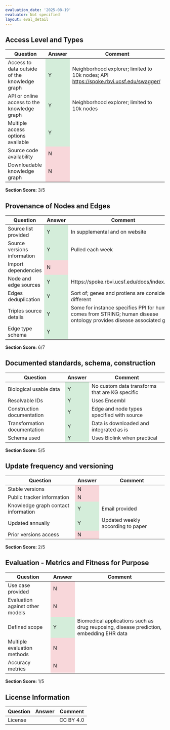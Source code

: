 ```yaml
---
evaluation_date: '2025-08-19'
evaluator: Not specified
layout: eval_detail
---
```


## Access Level and Types
<div class="table-responsive">
<table class="table table-striped">
<thead><tr><th>Question</th><th>Answer</th><th>Comment</th></tr></thead><tbody>
<tr><td>Access to data outside of the knowledge graph</td><td style="background-color:#d4edda;">Y</td><td>Neighborhood explorer; limited to 10k nodes; API <a href="https://spoke.rbvi.ucsf.edu/swagger/">https://spoke.rbvi.ucsf.edu/swagger/</a></td></tr>
<tr><td>API or online access to the knowledge graph</td><td style="background-color:#d4edda;">Y</td><td>Neighborhood explorer; limited to 10k nodes</td></tr>
<tr><td>Multiple access options available</td><td style="background-color:#d4edda;">Y</td><td></td></tr>
<tr><td>Source code availability</td><td style="background-color:#f8d7da;">N</td><td></td></tr>
<tr><td>Downloadable knowledge graph</td><td style="background-color:#f8d7da;">N</td><td></td></tr>
</tbody></table></div>
<p><strong>Section Score:</strong> 3/5</p>

## Provenance of Nodes and Edges
<div class="table-responsive">
<table class="table table-striped">
<thead><tr><th>Question</th><th>Answer</th><th>Comment</th></tr></thead><tbody>
<tr><td>Source list provided</td><td style="background-color:#d4edda;">Y</td><td>In supplemental and on website</td></tr>
<tr><td>Source versions information</td><td style="background-color:#d4edda;">Y</td><td>Pulled each week</td></tr>
<tr><td>Import dependencies</td><td style="background-color:#f8d7da;">N</td><td></td></tr>
<tr><td>Node and edge sources</td><td style="background-color:#d4edda;">Y</td><td>Https://spoke.rbvi.ucsf.edu/docs/index.html</td></tr>
<tr><td>Edges deduplication</td><td style="background-color:#d4edda;">Y</td><td>Sort of; genes and protiens are considered different</td></tr>
<tr><td>Triples source details</td><td style="background-color:#d4edda;">Y</td><td>Some for instance specifies PPI for humans comes from STRING; human disease ontology provides disease associated gene</td></tr>
<tr><td>Edge type schema</td><td style="background-color:#d4edda;">Y</td><td></td></tr>
</tbody></table></div>
<p><strong>Section Score:</strong> 6/7</p>

## Documented standards, schema, construction
<div class="table-responsive">
<table class="table table-striped">
<thead><tr><th>Question</th><th>Answer</th><th>Comment</th></tr></thead><tbody>
<tr><td>Biological usable data</td><td style="background-color:#d4edda;">Y</td><td>No custom data transforms that are KG specific</td></tr>
<tr><td>Resolvable IDs</td><td style="background-color:#d4edda;">Y</td><td>Uses Ensembl</td></tr>
<tr><td>Construction documentation</td><td style="background-color:#d4edda;">Y</td><td>Edge and node types specified with source</td></tr>
<tr><td>Transformation documentation</td><td style="background-color:#d4edda;">Y</td><td>Data is downloaded and integrated as is</td></tr>
<tr><td>Schema used</td><td style="background-color:#d4edda;">Y</td><td>Uses Biolink when practical</td></tr>
</tbody></table></div>
<p><strong>Section Score:</strong> 5/5</p>

## Update frequency and versioning
<div class="table-responsive">
<table class="table table-striped">
<thead><tr><th>Question</th><th>Answer</th><th>Comment</th></tr></thead><tbody>
<tr><td>Stable versions</td><td style="background-color:#f8d7da;">N</td><td></td></tr>
<tr><td>Public tracker information</td><td style="background-color:#f8d7da;">N</td><td></td></tr>
<tr><td>Knowledge graph contact information</td><td style="background-color:#d4edda;">Y</td><td>Email provided</td></tr>
<tr><td>Updated annually</td><td style="background-color:#d4edda;">Y</td><td>Updated weekly according to paper</td></tr>
<tr><td>Prior versions access</td><td style="background-color:#f8d7da;">N</td><td></td></tr>
</tbody></table></div>
<p><strong>Section Score:</strong> 2/5</p>

## Evaluation - Metrics and Fitness for Purpose
<div class="table-responsive">
<table class="table table-striped">
<thead><tr><th>Question</th><th>Answer</th><th>Comment</th></tr></thead><tbody>
<tr><td>Use case provided</td><td style="background-color:#f8d7da;">N</td><td></td></tr>
<tr><td>Evaluation against other models</td><td style="background-color:#f8d7da;">N</td><td></td></tr>
<tr><td>Defined scope</td><td style="background-color:#d4edda;">Y</td><td>Biomedical applications such as drug reuposing, disease prediction, embedding EHR data</td></tr>
<tr><td>Multiple evaluation methods</td><td style="background-color:#f8d7da;">N</td><td></td></tr>
<tr><td>Accuracy metrics</td><td style="background-color:#f8d7da;">N</td><td></td></tr>
</tbody></table></div>
<p><strong>Section Score:</strong> 1/5</p>

## License Information
<div class="table-responsive">
<table class="table table-striped">
<thead><tr><th>Question</th><th>Answer</th><th>Comment</th></tr></thead><tbody>
<tr><td>License</td><td></td><td>CC BY 4.0</td></tr>
</tbody></table></div>

